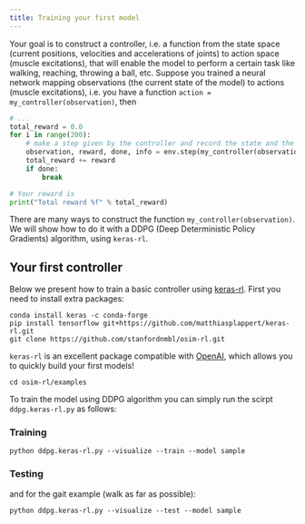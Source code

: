 ```yaml
---
title: Training your first model
---
```


Your goal is to construct a controller, i.e. a function from the state space (current positions, velocities and accelerations of joints) to action space (muscle excitations), that will enable the model to perform a certain task like walking, reaching, throwing a ball, etc. Suppose you trained a neural network mapping observations (the current state of the model) to actions (muscle excitations), i.e. you have a function `action = my_controller(observation)`, then
```python
# ...
total_reward = 0.0
for i in range(200):
    # make a step given by the controller and record the state and the reward
    observation, reward, done, info = env.step(my_controller(observation))
    total_reward += reward
    if done:
        break

# Your reward is
print("Total reward %f" % total_reward)
```
There are many ways to construct the function `my_controller(observation)`. We will show how to do it with a DDPG (Deep Deterministic Policy Gradients) algorithm, using `keras-rl`. 

## Your first controller

Below we present how to train a basic controller using [keras-rl](https://github.com/matthiasplappert/keras-rl). First you need to install extra packages:

    conda install keras -c conda-forge
    pip install tensorflow git+https://github.com/matthiasplappert/keras-rl.git
    git clone https://github.com/stanfordnmbl/osim-rl.git

`keras-rl` is an excellent package compatible with [OpenAI](http://openai.com/), which allows you to quickly build your first models!


    cd osim-rl/examples

To train the model using DDPG algorithm you can simply run the scirpt
`ddpg.keras-rl.py` as follows:

### Training

    python ddpg.keras-rl.py --visualize --train --model sample

### Testing

and for the gait example (walk as far as possible):

    python ddpg.keras-rl.py --visualize --test --model sample
